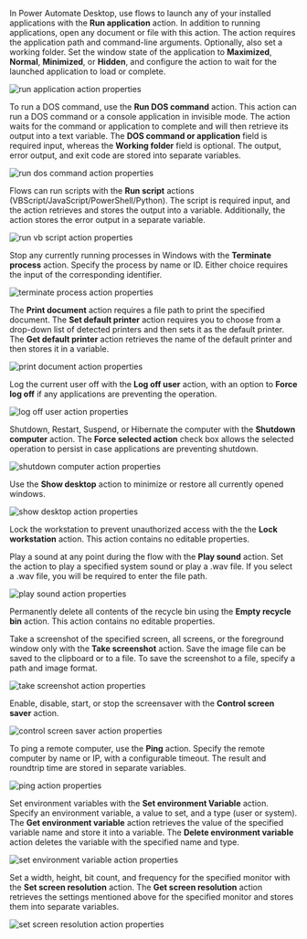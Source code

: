 In Power Automate Desktop, use flows to launch any of your installed applications with the **Run application** action. In addition to running applications, open any document or file with this action. The action requires the application path and command-line arguments. Optionally, also set a working folder. Set the window state of the application to **Maximized**, **Normal**, **Minimized**, or **Hidden**, and configure the action to wait for the launched application to load or complete.

![run application action properties](..\media\run-application-action-properties.png)

To run a DOS command, use the **Run DOS command** action. This action can run a DOS command or a console application in invisible mode. The action waits for the command or application to complete and will then retrieve its output into a text variable. The **DOS command or application** field is required input, whereas the **Working folder** field is optional. The output, error output, and exit code are stored into separate variables.

![run dos command action properties](..\media\run-dos-command-action-properties.png)

Flows can run scripts with the **Run script** actions (VBScript/JavaScript/PowerShell/Python). The script is required input, and the action retrieves and stores the output into a variable. Additionally, the action stores the error output in a separate variable. 

![run vb script action properties](..\media\run-vb-script-action-properties.png)

Stop any currently running processes in Windows with the **Terminate process** action. Specify the process by name or ID. Either choice requires the input of the corresponding identifier. 

![terminate process action properties](..\media\terminate-process-action-properties.png)

The **Print document** action requires a file path to print the specified document. The **Set default printer** action requires you to choose from a drop-down list of detected printers and then sets it as the default printer. The **Get default printer** action retrieves the name of the default printer and then stores it in a variable. 

![print document action properties](..\media\print-document-action-properties.png)

Log the current user off with the **Log off user** action, with an option to **Force log off** if any applications are preventing the operation. 

![log off user action properties](..\media\log-off-user-action-properties.png)

Shutdown, Restart, Suspend, or Hibernate the computer with the **Shutdown computer** action. The **Force selected action** check box allows the selected operation to persist in case applications are preventing shutdown. 

![shutdown computer action properties](..\media\shutdown-computer-action-properties.png)

Use the **Show desktop** action to minimize or restore all currently opened windows. 

![show desktop action properties](..\media\show-desktop-action-properties.png)

Lock the workstation to prevent unauthorized access with the the **Lock workstation** action. This action contains no editable properties. 


Play a sound at any point during the flow with the **Play sound** action. Set the action to play a specified system sound or play a .wav file. If you select a .wav file, you will be required to enter the file path. 

![play sound action properties](..\media\play-sound-action-properties.png)

Permanently delete all contents of the recycle bin using the **Empty recycle bin** action. This action contains no editable properties.


Take a screenshot of the specified screen, all screens, or the foreground window only with the **Take screenshot** action. Save the image file can be saved to the clipboard or to a file. To save the screenshot to a file, specify a path and image format. 

![take screenshot action properties](..\media\take-screenshot-action-properties.png)

Enable, disable, start, or stop the screensaver with the **Control screen saver** action. 

![control screen saver action properties](..\media\control-screen-saver-action-properties.png)

To ping a remote computer, use the **Ping** action. Specify the remote computer by name or IP, with a configurable timeout. The result and roundtrip time are stored in separate variables. 

![ping action properties](..\media\ping-action-properties.png)

Set environment variables with the **Set environment Variable** action. Specify an environment variable, a value to set, and a type (user or system). The **Get environment variable** action retrieves the value of the specified variable name and store it into a variable. The **Delete environment variable** action deletes the variable with the specified name and type. 

![set environment variable action properties](..\media\set-environment-variable-action-properties.png)




<!--
![get screen resolution action properties](..\media\get-screen-resolution-action-properties.png)
-->

Set a width, height, bit count, and frequency for the specified monitor with the **Set screen resolution** action. The **Get screen resolution** action retrieves the settings mentioned above for the specified monitor and stores them into separate variables. 

![set screen resolution action properties](..\media\set-screen-resolution-action-properties.png)
